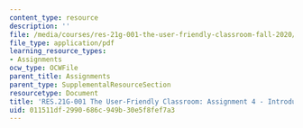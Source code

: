 ```yaml
---
content_type: resource
description: ''
file: /media/courses/res-21g-001-the-user-friendly-classroom-fall-2020/011511df2990686c949b30e5f8fef7a3_MITRES_21G_001F20_Assn4.pdf
file_type: application/pdf
learning_resource_types:
- Assignments
ocw_type: OCWFile
parent_title: Assignments
parent_type: SupplementalResourceSection
resourcetype: Document
title: 'RES.21G-001 The User-Friendly Classroom: Assignment 4 - Introductions'
uid: 011511df-2990-686c-949b-30e5f8fef7a3
---
```


